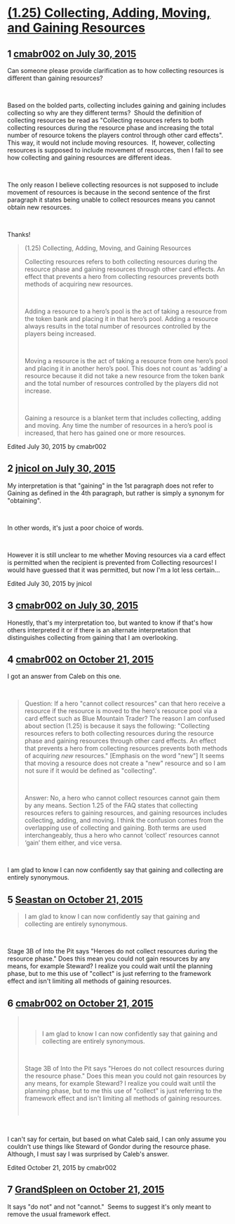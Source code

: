 # [(1.25) Collecting, Adding, Moving, and Gaining Resources](https://community.fantasyflightgames.com/topic/183614-125-collecting-adding-moving-and-gaining-resources/)

## 1 [cmabr002 on July 30, 2015](https://community.fantasyflightgames.com/topic/183614-125-collecting-adding-moving-and-gaining-resources/?do=findComment&comment=1709340)

Can someone please provide clarification as to how collecting resources is different than gaining resources?

 

Based on the bolded parts, collecting includes gaining and gaining includes collecting so why are they different terms?  Should the definition of collecting resources be read as "Collecting resources refers to both collecting resources during the resource phase and increasing the total number of resource tokens the players control through other card effects".  This way, it would not include moving resources.  If, however, collecting resources is supposed to include movement of resources, then I fail to see how collecting and gaining resources are different ideas.

 

The only reason I believe collecting resources is not supposed to include movement of resources is because in the second sentence of the first paragraph it states being unable to collect resources means you cannot obtain new resources.

 

Thanks!
 

> (1.25) Collecting, Adding, Moving, and Gaining Resources
> 
> Collecting resources refers to both collecting resources during the resource phase and gaining resources through other card effects. An effect that prevents a hero from collecting resources prevents both methods of acquiring new resources.
> 
>  
> 
> Adding a resource to a hero’s pool is the act of taking a resource from the token bank and placing it in that hero’s pool. Adding a resource always results in the total number of resources controlled by the players being increased.
> 
>  
> 
> Moving a resource is the act of taking a resource from one hero’s pool and placing it in another hero’s pool. This does not count as ‘adding’ a resource because it did not take a new resource from the token bank and the total number of resources controlled by the players did not increase.
> 
>  
> 
> Gaining a resource is a blanket term that includes collecting, adding and moving. Any time the number of resources in a hero’s pool is increased, that hero has gained one or more resources.

Edited July 30, 2015 by cmabr002

## 2 [jnicol on July 30, 2015](https://community.fantasyflightgames.com/topic/183614-125-collecting-adding-moving-and-gaining-resources/?do=findComment&comment=1709372)

My interpretation is that "gaining" in the 1st paragraph does not refer to Gaining as defined in the 4th paragraph, but rather is simply a synonym for "obtaining".

 

In other words, it's just a poor choice of words.

 

However it is still unclear to me whether Moving resources via a card effect is permitted when the recipient is prevented from Collecting resources! I would have guessed that it was permitted, but now I'm a lot less certain...

Edited July 30, 2015 by jnicol

## 3 [cmabr002 on July 30, 2015](https://community.fantasyflightgames.com/topic/183614-125-collecting-adding-moving-and-gaining-resources/?do=findComment&comment=1709376)

Honestly, that's my interpretation too, but wanted to know if that's how others interpreted it or if there is an alternate interpretation that distinguishes collecting from gaining that I am overlooking.

## 4 [cmabr002 on October 21, 2015](https://community.fantasyflightgames.com/topic/183614-125-collecting-adding-moving-and-gaining-resources/?do=findComment&comment=1858224)

I got an answer from Caleb on this one.

 

> Question: If a hero "cannot collect resources" can that hero receive a resource if the resource is moved to the hero's resource pool via a card effect such as Blue Mountain Trader? The reason I am confused about section (1.25) is because it says the following: "Collecting resources refers to both collecting resources during the resource phase and gaining resources through other card effects. An effect that prevents a hero from collecting resources prevents both methods of acquiring *new* resources." [Emphasis on the word "new"] It seems that moving a resource does not create a "new" resource and so I am not sure if it would be defined as "collecting".
> 
>  
> 
> Answer: No, a hero who cannot collect resources cannot gain them by any means. Section 1.25 of the FAQ states that collecting resources refers to gaining resources, and gaining resources includes collecting, adding, and moving. I think the confusion comes from the overlapping use of collecting and gaining. Both terms are used interchangeably, thus a hero who cannot ‘collect’ resources cannot ‘gain’ them either, and vice versa.

 

I am glad to know I can now confidently say that gaining and collecting are entirely synonymous.

## 5 [Seastan on October 21, 2015](https://community.fantasyflightgames.com/topic/183614-125-collecting-adding-moving-and-gaining-resources/?do=findComment&comment=1858355)

> I am glad to know I can now confidently say that gaining and collecting are entirely synonymous.

 

Stage 3B of Into the Pit says "Heroes do not collect resources during the resource phase." Does this mean you could not gain resources by any means, for example Steward? I realize you could wait until the planning phase, but to me this use of "collect" is just referring to the framework effect and isn't limiting all methods of gaining resources.

## 6 [cmabr002 on October 21, 2015](https://community.fantasyflightgames.com/topic/183614-125-collecting-adding-moving-and-gaining-resources/?do=findComment&comment=1858364)

>  
> 
> > I am glad to know I can now confidently say that gaining and collecting are entirely synonymous.
> 
>  
> 
> Stage 3B of Into the Pit says "Heroes do not collect resources during the resource phase." Does this mean you could not gain resources by any means, for example Steward? I realize you could wait until the planning phase, but to me this use of "collect" is just referring to the framework effect and isn't limiting all methods of gaining resources.
> 
>  

 

I can't say for certain, but based on what Caleb said, I can only assume you couldn't use things like Steward of Gondor during the resource phase.  Although, I must say I was surprised by Caleb's answer.

Edited October 21, 2015 by cmabr002

## 7 [GrandSpleen on October 21, 2015](https://community.fantasyflightgames.com/topic/183614-125-collecting-adding-moving-and-gaining-resources/?do=findComment&comment=1858474)

It says "do not" and not "cannot."  Seems to suggest it's only meant to remove the usual framework effect.

